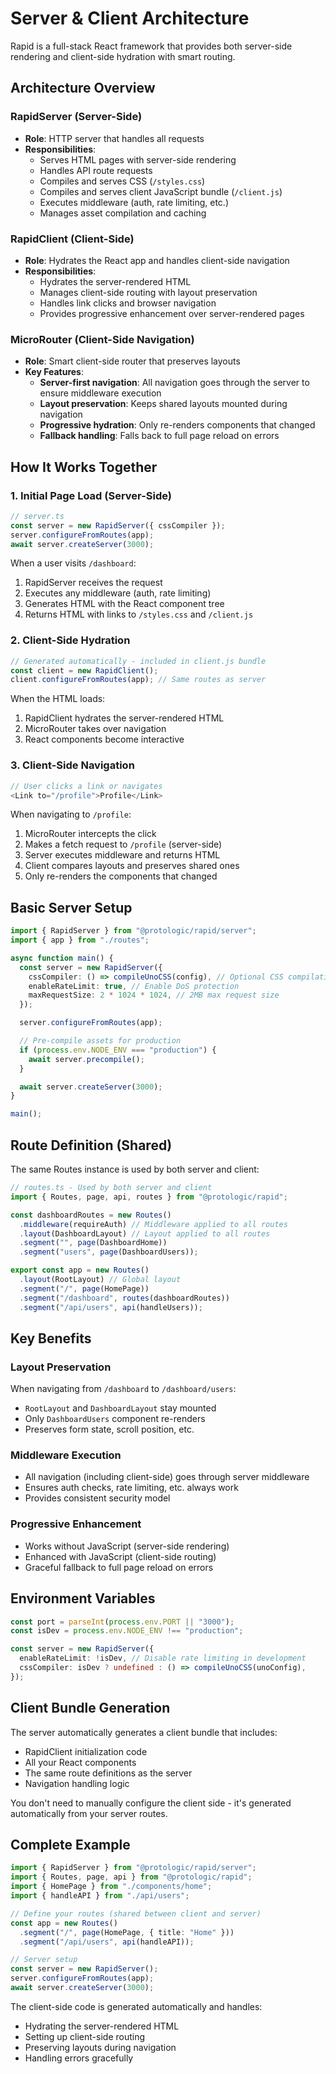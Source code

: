 # Server & Client Architecture

Rapid is a full-stack React framework that provides both server-side rendering and client-side hydration with smart routing.

## Architecture Overview

### **RapidServer** (Server-Side)

- **Role**: HTTP server that handles all requests
- **Responsibilities**:
  - Serves HTML pages with server-side rendering
  - Handles API route requests
  - Compiles and serves CSS (`/styles.css`)
  - Compiles and serves client JavaScript bundle (`/client.js`)
  - Executes middleware (auth, rate limiting, etc.)
  - Manages asset compilation and caching

### **RapidClient** (Client-Side)

- **Role**: Hydrates the React app and handles client-side navigation
- **Responsibilities**:
  - Hydrates the server-rendered HTML
  - Manages client-side routing with layout preservation
  - Handles link clicks and browser navigation
  - Provides progressive enhancement over server-rendered pages

### **MicroRouter** (Client-Side Navigation)

- **Role**: Smart client-side router that preserves layouts
- **Key Features**:
  - **Server-first navigation**: All navigation goes through the server to ensure middleware execution
  - **Layout preservation**: Keeps shared layouts mounted during navigation
  - **Progressive hydration**: Only re-renders components that changed
  - **Fallback handling**: Falls back to full page reload on errors

## How It Works Together

### 1. **Initial Page Load (Server-Side)**

```typescript
// server.ts
const server = new RapidServer({ cssCompiler });
server.configureFromRoutes(app);
await server.createServer(3000);
```

When a user visits `/dashboard`:

1. RapidServer receives the request
2. Executes any middleware (auth, rate limiting)
3. Generates HTML with the React component tree
4. Returns HTML with links to `/styles.css` and `/client.js`

### 2. **Client-Side Hydration**

```typescript
// Generated automatically - included in client.js bundle
const client = new RapidClient();
client.configureFromRoutes(app); // Same routes as server
```

When the HTML loads:

1. RapidClient hydrates the server-rendered HTML
2. MicroRouter takes over navigation
3. React components become interactive

### 3. **Client-Side Navigation**

```typescript
// User clicks a link or navigates
<Link to="/profile">Profile</Link>
```

When navigating to `/profile`:

1. MicroRouter intercepts the click
2. Makes a fetch request to `/profile` (server-side)
3. Server executes middleware and returns HTML
4. Client compares layouts and preserves shared ones
5. Only re-renders the components that changed

## Basic Server Setup

```typescript
import { RapidServer } from "@protologic/rapid/server";
import { app } from "./routes";

async function main() {
  const server = new RapidServer({
    cssCompiler: () => compileUnoCSS(config), // Optional CSS compilation
    enableRateLimit: true, // Enable DoS protection
    maxRequestSize: 2 * 1024 * 1024, // 2MB max request size
  });

  server.configureFromRoutes(app);

  // Pre-compile assets for production
  if (process.env.NODE_ENV === "production") {
    await server.precompile();
  }

  await server.createServer(3000);
}

main();
```

## Route Definition (Shared)

The same Routes instance is used by both server and client:

```typescript
// routes.ts - Used by both server and client
import { Routes, page, api, routes } from "@protologic/rapid";

const dashboardRoutes = new Routes()
  .middleware(requireAuth) // Middleware applied to all routes
  .layout(DashboardLayout) // Layout applied to all routes
  .segment("", page(DashboardHome))
  .segment("users", page(DashboardUsers));

export const app = new Routes()
  .layout(RootLayout) // Global layout
  .segment("/", page(HomePage))
  .segment("/dashboard", routes(dashboardRoutes))
  .segment("/api/users", api(handleUsers));
```

## Key Benefits

### **Layout Preservation**

When navigating from `/dashboard` to `/dashboard/users`:

- `RootLayout` and `DashboardLayout` stay mounted
- Only `DashboardUsers` component re-renders
- Preserves form state, scroll position, etc.

### **Middleware Execution**

- All navigation (including client-side) goes through server middleware
- Ensures auth checks, rate limiting, etc. always work
- Provides consistent security model

### **Progressive Enhancement**

- Works without JavaScript (server-side rendering)
- Enhanced with JavaScript (client-side routing)
- Graceful fallback to full page reload on errors

## Environment Variables

```typescript
const port = parseInt(process.env.PORT || "3000");
const isDev = process.env.NODE_ENV !== "production";

const server = new RapidServer({
  enableRateLimit: !isDev, // Disable rate limiting in development
  cssCompiler: isDev ? undefined : () => compileUnoCSS(unoConfig),
});
```

## Client Bundle Generation

The server automatically generates a client bundle that includes:

- RapidClient initialization code
- All your React components
- The same route definitions as the server
- Navigation handling logic

You don't need to manually configure the client side - it's generated automatically from your server routes.

## Complete Example

```typescript
import { RapidServer } from "@protologic/rapid/server";
import { Routes, page, api } from "@protologic/rapid";
import { HomePage } from "./components/home";
import { handleAPI } from "./api/users";

// Define your routes (shared between client and server)
const app = new Routes()
  .segment("/", page(HomePage, { title: "Home" }))
  .segment("/api/users", api(handleAPI));

// Server setup
const server = new RapidServer();
server.configureFromRoutes(app);
await server.createServer(3000);
```

The client-side code is generated automatically and handles:

- Hydrating the server-rendered HTML
- Setting up client-side routing
- Preserving layouts during navigation
- Handling errors gracefully
